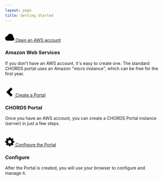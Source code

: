 ```yaml
---
layout: page
title: Getting Started
---
```


  <div class="row" style="margin-bottom: 20px">
    <div class="col-sm-4">
      <br/>
      <a class="btn btn-success pull-right" href="aws.html">
      <img src="images/cloud.svg" width="30" /> Open an AWS account</a>
    </div>
    <div class="col-sm-8">
      <h3>Amazon Web Services</h3>
      <p>If you don't have an AWS account, it's easy
      to create one. The standard CHORDS portal uses an Amazon
      "micro instance", which can be free for the first year.</p>
    </div>
  </div>

  <div class="row" style="margin-bottom: 20px">
    <div class="col-sm-4">
      <br/>
      <a class="btn btn-success pull-right" href="create.html">
      <img src="images/chevron-left.svg" width="30" /> Create a Portal</a>
    </div>
    <div class="col-sm-8">
      <h3>CHORDS Portal</h3>
      <p>Once you have an AWS account, you can create a CHORDS Portal
      instance (server) in just a few steps.</p>
    </div>
  </div>

  <div class="row" style="margin-bottom: 20px">
    <div class="col-sm-4">
     <br/>
     <a class="btn btn-success pull-right" href="config.html">
     <img src="images/cog.svg" width="30" /> Configure the Portal</a>
    </div>
    <div class="col-sm-8">
      <h3>Configure</h3>
      <p>After the Portal is created, you will use your browser to configure and manage it.</p>
    </div>
  </div>
 